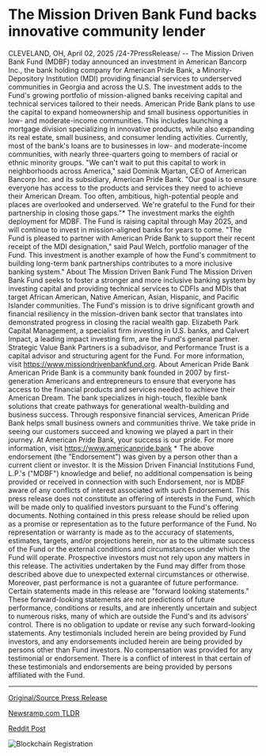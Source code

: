 # The Mission Driven Bank Fund backs innovative community lender

CLEVELAND, OH, April 02, 2025 /24-7PressRelease/ -- The Mission Driven Bank Fund (MDBF) today announced an investment in American Bancorp Inc., the bank holding company for American Pride Bank, a Minority-Depository Institution (MDI) providing financial services to underserved communities in Georgia and across the U.S. The investment adds to the Fund's growing portfolio of mission-aligned banks receiving capital and technical services tailored to their needs.  American Pride Bank plans to use the capital to expand homeownership and small business opportunities in low- and moderate-income communities. This includes launching a mortgage division specializing in innovative products, while also expanding its real estate, small business, and consumer lending activities. Currently, most of the bank's loans are to businesses in low- and moderate-income communities, with nearly three-quarters going to members of racial or ethnic minority groups.  "We can't wait to put this capital to work in neighborhoods across America," said Dominik Mjartan, CEO of American Bancorp Inc. and its subsidiary, American Pride Bank. "Our goal is to ensure everyone has access to the products and services they need to achieve their American Dream. Too often, ambitious, high-potential people and places are overlooked and underserved. We're grateful to the Fund for their partnership in closing those gaps."*  The investment marks the eighth deployment for MDBF. The Fund is raising capital through May 2025, and will continue to invest in mission-aligned banks for years to come.  "The Fund is pleased to partner with American Pride Bank to support their recent receipt of the MDI designation," said Paul Welch, portfolio manager of the Fund. This investment is another example of how the Fund's commitment to building long-term bank partnerships contributes to a more inclusive banking system."  About The Mission Driven Bank Fund The Mission Driven Bank Fund seeks to foster a stronger and more inclusive banking system by investing capital and providing technical services to CDFIs and MDIs that target African American, Native American, Asian, Hispanic, and Pacific Islander communities. The Fund's mission is to drive significant growth and financial resiliency in the mission-driven bank sector that translates into demonstrated progress in closing the racial wealth gap. Elizabeth Park Capital Management, a specialist firm investing in U.S. banks, and Calvert Impact, a leading impact investing firm, are the Fund's general partner. Strategic Value Bank Partners is a subadvisor, and Performance Trust is a capital advisor and structuring agent for the Fund. For more information, visit https://www.missiondrivenbankfund.org.  About American Pride Bank  American Pride Bank is a community bank founded in 2007 by first-generation Americans and entrepreneurs to ensure that everyone has access to the financial products and services needed to achieve their American Dream. The bank specializes in high-touch, flexible bank solutions that create pathways for generational wealth-building and business success. Through responsive financial services, American Pride Bank helps small business owners and communities thrive. We take pride in seeing our customers succeed and knowing we played a part in their journey. At American Pride Bank, your success is our pride. For more information, visit https://www.americanpride.bank   * The above endorsement (the "Endorsement") was given by a person other than a current client or investor. It is the Mission Driven Financial Institutions Fund, L.P.'s ("MDBF") knowledge and belief, no additional compensation is being provided or received in connection with such Endorsement, nor is MDBF aware of any conflicts of interest associated with such Endorsement.  This press release does not constitute an offering of interests in the Fund, which will be made only to qualified investors pursuant to the Fund's offering documents. Nothing contained in this press release should be relied upon as a promise or representation as to the future performance of the Fund. No representation or warranty is made as to the accuracy of statements, estimates, targets, and/or projections herein, nor as to the ultimate success of the Fund or the external conditions and circumstances under which the Fund will operate. Prospective investors must not rely upon any matters in this release. The activities undertaken by the Fund may differ from those described above due to unexpected external circumstances or otherwise. Moreover, past performance is not a guarantee of future performance.  Certain statements made in this release are "forward looking statements." These forward-looking statements are not predictions of future performance, conditions or results, and are inherently uncertain and subject to numerous risks, many of which are outside the Fund's and its advisors' control. There is no obligation to update or revise any such forward-looking statements.  Any testimonials included herein are being provided by Fund investors, and any endorsements included herein are being provided by persons other than Fund investors. No compensation was provided for any testimonial or endorsement. There is a conflict of interest in that certain of these testimonials and endorsements are being provided by persons affiliated with the Fund. 

---

[Original/Source Press Release](https://www.24-7pressrelease.com/press-release/521310/the-mission-driven-bank-fund-backs-innovative-community-lender)
                    

[Newsramp.com TLDR](https://newsramp.com/curated-news/mission-driven-bank-fund-invests-in-american-bancorp-inc-to-support-underserved-communities/17f35c321557afc5de09087240c672a6) 

 



[Reddit Post](https://www.reddit.com/r/RealEstate_NewsRamp/comments/1jpisdp/mission_driven_bank_fund_invests_in_american/) 



![Blockchain Registration](https://cdn.newsramp.app/24-7PressRelease/qrcode/254/2/pitapico2dUi.webp)